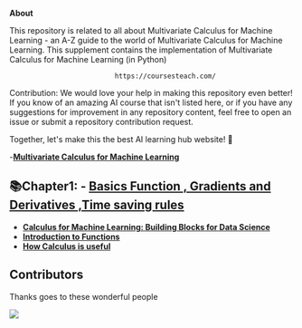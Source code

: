 **About**

This repository is related to all about Multivariate Calculus for Machine Learning - an A-Z guide to the world of Multivariate Calculus for Machine Learning. This supplement contains the implementation of Multivariate Calculus for Machine Learning (in Python) 

                              https://coursesteach.com/
Contribution: We would love your help in making this repository even better! If you know of an amazing AI course that isn't listed here, or if you have any suggestions for improvement in any repository content, feel free to open an issue or submit a repository contribution request.

Together, let's make this the best AI learning hub website! 🚀

                              
-[**Multivariate Calculus for Machine Learning**](https://github.com/hussain0048/Computer-Vision-/blob/main/Introduction_to_Computer_Vision.ipynb)

## 📚Chapter1: - [**Basics Function , Gradients and Derivatives ,Time saving rules**]()
   - [**Calculus for Machine Learning: Building Blocks for Data Science**](https://medium.com/@Coursesteach/multivariate-calculus-for-machine-learning-part-1-d35586a6eee8)
   - [**Introduction to Functions**]([https://medium.com/@Coursesteach/multivariate-calculus-for-machine-learning-part-2-e3945f87c43](https://medium.com/@Coursesteach/multivariate-calculus-for-machine-learning-part-2-e3945f87c43))
   - [**How Calculus is useful**](https://medium.com/@Coursesteach/multivariate-calculus-for-machine-learning-part-3-b53a8f9f4833)
  

   
## **Contributors**
Thanks goes to these wonderful people 

<a href="https://github.com/hussain0048/Machine-Learning/graphs/contributors">
  <img src="https://contrib.rocks/image?repo=hussain0048/Machine-Learning" />
</a>






